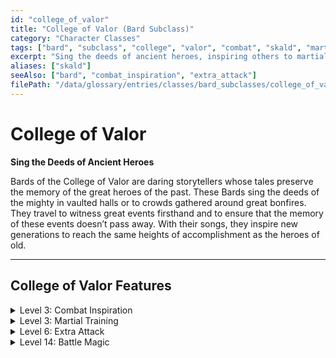 ```yaml
---
id: "college_of_valor"
title: "College of Valor (Bard Subclass)"
category: "Character Classes"
tags: ["bard", "subclass", "college", "valor", "combat", "skald", "martial"]
excerpt: "Sing the deeds of ancient heroes, inspiring others to martial greatness."
aliases: ["skald"]
seeAlso: ["bard", "combat_inspiration", "extra_attack"]
filePath: "/data/glossary/entries/classes/bard_subclasses/college_of_valor.md"
---
```

# College of Valor

**Sing the Deeds of Ancient Heroes**

Bards of the College of Valor are daring storytellers whose tales preserve the memory of the great heroes of the past. These Bards sing the deeds of the mighty in vaulted halls or to crowds gathered around great bonfires. They travel to witness great events firsthand and to ensure that the memory of these events doesn’t pass away. With their songs, they inspire new generations to reach the same heights of accomplishment as the heroes of old.

---
## College of Valor Features

<details id="valor-level-3-combat-inspiration">
  <summary>Level 3: Combat Inspiration</summary>
  <div>
    <p>You can use your wit to turn the tide of battle. A creature that has a <span data-term-id="bardic_inspiration_feature" class="glossary-term-link-from-markdown">Bardic Inspiration</span> die from you can use it for one of the following effects.</p>
    <ul>
      <li><strong>Defense.</strong> When the creature is hit by an <span data-term-id="attack_roll" class="glossary-term-link-from-markdown">attack roll</span>, that creature can use its <span data-term-id="reaction" class="glossary-term-link-from-markdown">Reaction</span> to roll the <span data-term-id="bardic_inspiration_feature" class="glossary-term-link-from-markdown">Bardic Inspiration</span> die and add the number rolled to its AC against that <span data-term-id="attack_action" class="glossary-term-link-from-markdown">attack</span>, potentially causing the <span data-term-id="attack_action" class="glossary-term-link-from-markdown">attack</span> to miss.</li>
      <li><strong>Offense.</strong> Immediately after the creature hits a target with an <span data-term-id="attack_roll" class="glossary-term-link-from-markdown">attack roll</span>, the creature can roll the <span data-term-id="bardic_inspiration_feature" class="glossary-term-link-from-markdown">Bardic Inspiration</span> die and add the number rolled to the <span data-term-id="attack_action" class="glossary-term-link-from-markdown">attack</span>’s damage against the target.</li>
    </ul>
  </div>
</details>

<details id="valor-level-3-martial-training">
  <summary>Level 3: Martial Training</summary>
  <div>
    <p>You gain <span data-term-id="proficiency" class="glossary-term-link-from-markdown">proficiency</span> with <span data-term-id="martial_weapon" class="glossary-term-link-from-markdown">Martial weapons</span> and training with <span data-term-id="medium_armor" class="glossary-term-link-from-markdown">Medium armor</span> and <span data-term-id="shield" class="glossary-term-link-from-markdown">Shields</span>.</p>
    <p>In addition, you can use a <span data-term-id="simple_weapon" class="glossary-term-link-from-markdown">Simple</span> or <span data-term-id="martial_weapon" class="glossary-term-link-from-markdown">Martial weapon</span> as a <span data-term-id="spellcasting_focus" class="glossary-term-link-from-markdown">Spellcasting Focus</span> to cast <span data-term-id="spells_chapter" class="glossary-term-link-from-markdown">spells</span> from your Bard <span data-term-id="spell_list" class="glossary-term-link-from-markdown">spell list</span>.</p>
  </div>
</details>

<details id="valor-level-6-extra-attack">
  <summary>Level 6: Extra Attack</summary>
  <div>
    <p>You can <span data-term-id="attack_action" class="glossary-term-link-from-markdown">attack</span> twice instead of once whenever you take the <span data-term-id="attack_action" class="glossary-term-link-from-markdown">Attack action</span> on your turn.</p>
    <p>In addition, you can cast one of your <span data-term-id="cantrip" class="glossary-term-link-from-markdown">cantrips</span> that has a <span data-term-id="casting_time_rules" class="glossary-term-link-from-markdown">casting time</span> of an <span data-term-id="action" class="glossary-term-link-from-markdown">action</span> in place of one of those attacks.</p>
  </div>
</details>

<details id="valor-level-14-battle-magic">
  <summary>Level 14: Battle Magic</summary>
  <div>
    <p>After you cast a <span data-term-id="spells_chapter" class="glossary-term-link-from-markdown">spell</span> that has a <span data-term-id="casting_time_rules" class="glossary-term-link-from-markdown">casting time</span> of an <span data-term-id="action" class="glossary-term-link-from-markdown">action</span>, you can make one <span data-term-id="attack_action" class="glossary-term-link-from-markdown">attack</span> with a weapon as a <span data-term-id="bonus_action" class="glossary-term-link-from-markdown">Bonus Action</span>.</p>
  </div>
</details>
